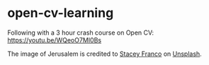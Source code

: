 # open-cv-learning
Following with a 3 hour crash course on Open CV: https://youtu.be/WQeoO7MI0Bs

The image of Jerusalem is credited to [Stacey Franco](https://unsplash.com/@staceyfranc0?utm_source=unsplash&utm_medium=referral&utm_content=creditCopyText) on [Unsplash](https://unsplash.com).